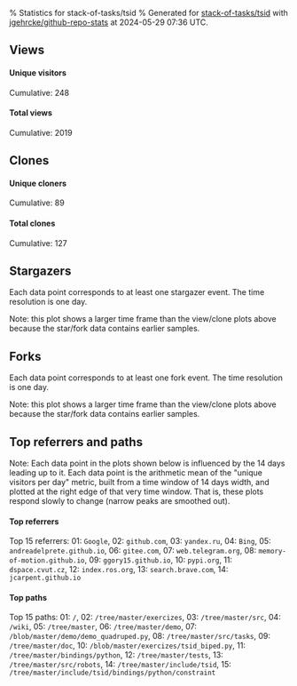 % Statistics for stack-of-tasks/tsid
% Generated for [stack-of-tasks/tsid](https://github.com/stack-of-tasks/tsid) with [jgehrcke/github-repo-stats](https://github.com/jgehrcke/github-repo-stats) at 2024-05-29 07:36 UTC.


## Views

#### Unique visitors
<div id="chart_views_unique" class="full-width-chart"></div>

Cumulative: 248

#### Total views
<div id="chart_views_total" class="full-width-chart"></div>

Cumulative: 2019

<div class="pagebreak-for-print"> </div>

## Clones

#### Unique cloners
<div id="chart_clones_unique" class="full-width-chart"></div>

Cumulative: 89

#### Total clones
<div id="chart_clones_total" class="full-width-chart"></div>

Cumulative: 127



<div class="pagebreak-for-print"> </div>



## Stargazers

Each data point corresponds to at least one stargazer event.
The time resolution is one day.

<div id="chart_stargazers" class="full-width-chart"></div>


Note: this plot shows a larger time frame than the view/clone plots above because the star/fork data contains earlier samples.



## Forks

Each data point corresponds to at least one fork event.
The time resolution is one day.

<div id="chart_forks" class="full-width-chart"></div>


Note: this plot shows a larger time frame than the view/clone plots above because the star/fork data contains earlier samples.



<div class="pagebreak-for-print"> </div>



## Top referrers and paths


Note: Each data point in the plots shown below is influenced by the 14 days
leading up to it. Each data point is the arithmetic mean of the "unique
visitors per day" metric, built from a time window of 14 days width, and
plotted at the right edge of that very time window. That is, these plots
respond slowly to change (narrow peaks are smoothed out).




#### Top referrers


<div id="chart_referrers_top_n_alltime" class="full-width-chart"></div>

Top 15 referrers: 01: `Google`, 02: `github.com`, 03: `yandex.ru`, 04: `Bing`, 05: `andreadelprete.github.io`, 06: `gitee.com`, 07: `web.telegram.org`, 08: `memory-of-motion.github.io`, 09: `ggory15.github.io`, 10: `pypi.org`, 11: `dspace.cvut.cz`, 12: `index.ros.org`, 13: `search.brave.com`, 14: `jcarpent.github.io`





#### Top paths


<div id="chart_paths_top_n_alltime" class="full-width-chart"></div>

Top 15 paths: 01: `/`, 02: `/tree/master/exercizes`, 03: `/tree/master/src`, 04: `/wiki`, 05: `/tree/master`, 06: `/tree/master/demo`, 07: `/blob/master/demo/demo_quadruped.py`, 08: `/tree/master/src/tasks`, 09: `/tree/master/doc`, 10: `/blob/master/exercizes/tsid_biped.py`, 11: `/tree/master/bindings/python`, 12: `/tree/master/tests`, 13: `/tree/master/src/robots`, 14: `/tree/master/include/tsid`, 15: `/tree/master/include/tsid/bindings/python/constraint`


<script type="text/javascript">
    vegaEmbed('#chart_views_unique', {"$schema": "https://vega.github.io/schema/vega-lite/v4.17.0.json", "config": {"arc": {"fill": "#1b1e23"}, "area": {"fill": "#1b1e23"}, "axisBottom": {"domainColor": "#a9b4c4", "gridColor": "#a9b4c4", "labelColor": "#1b1e23", "labelFont": "relative-mono-11-pitch-pro, Menlo, monospace", "tickColor": "#a9b4c4", "titleColor": "#1b1e23", "titleFont": "relative-mono-11-pitch-pro, Menlo, monospace"}, "axisLeft": {"domainColor": "#a9b4c4", "gridColor": "#a9b4c4", "labelColor": "#1b1e23", "labelFont": "relative-mono-11-pitch-pro, Menlo, monospace", "tickColor": "#a9b4c4", "titleColor": "#1b1e23", "titleFont": "relative-mono-11-pitch-pro, Menlo, monospace"}, "axisX": {"grid": false}, "axisY": {"grid": false, "labelBound": true}, "background": "#FFFFFF", "group": {"fill": "#FFFFFF"}, "header": {"fontWeight": 400, "labelFont": "relative-mono-11-pitch-pro, Menlo, monospace", "titleFont": "relative-mono-11-pitch-pro, Menlo, monospace"}, "legend": {"labelFont": "relative-mono-11-pitch-pro, Menlo, monospace", "symbolSize": 200, "symbolType": "circle", "titleFont": "relative-mono-11-pitch-pro, Menlo, monospace"}, "line": {"color": "#1b1e23", "stroke": "#1b1e23"}, "path": {"stroke": "#1b1e23"}, "point": {"color": "#1b1e23", "cursor": "pointer", "filled": true, "size": 20}, "range": {"category": ["#85a2f7", "#ea9755", "#7eb36a", "#f07071", "#bc85d9", "#e587b6", "#a9b4c4", "#d4c05e", "#64b9c4"]}, "style": {"bar": {"fill": "#1b1e23"}, "text": {"font": "relative-mono-11-pitch-pro, Menlo, monospace", "fontWeight": 400}}, "symbol": {"shape": "circle"}, "title": {"anchor": "start", "font": "relative-mono-11-pitch-pro, Menlo, monospace", "fontWeight": 400}, "trail": {"color": "#1b1e23", "stroke": "#1b1e23"}, "view": {"stroke": null}}, "data": {"name": "data-86abf21272d932a5fac6fb52c9b9cbc8"}, "datasets": {"data-86abf21272d932a5fac6fb52c9b9cbc8": [{"time": "2024-05-07T00:00:00+00:00", "views_total": 37, "views_unique": 9}, {"time": "2024-05-08T00:00:00+00:00", "views_total": 128, "views_unique": 15}, {"time": "2024-05-09T00:00:00+00:00", "views_total": 43, "views_unique": 6}, {"time": "2024-05-10T00:00:00+00:00", "views_total": 149, "views_unique": 12}, {"time": "2024-05-11T00:00:00+00:00", "views_total": 30, "views_unique": 6}, {"time": "2024-05-12T00:00:00+00:00", "views_total": 23, "views_unique": 7}, {"time": "2024-05-13T00:00:00+00:00", "views_total": 37, "views_unique": 7}, {"time": "2024-05-14T00:00:00+00:00", "views_total": 92, "views_unique": 15}, {"time": "2024-05-15T00:00:00+00:00", "views_total": 437, "views_unique": 15}, {"time": "2024-05-16T00:00:00+00:00", "views_total": 24, "views_unique": 13}, {"time": "2024-05-17T00:00:00+00:00", "views_total": 141, "views_unique": 15}, {"time": "2024-05-18T00:00:00+00:00", "views_total": 5, "views_unique": 5}, {"time": "2024-05-19T00:00:00+00:00", "views_total": 5, "views_unique": 3}, {"time": "2024-05-20T00:00:00+00:00", "views_total": 53, "views_unique": 12}, {"time": "2024-05-21T00:00:00+00:00", "views_total": 23, "views_unique": 9}, {"time": "2024-05-22T00:00:00+00:00", "views_total": 104, "views_unique": 16}, {"time": "2024-05-23T00:00:00+00:00", "views_total": 84, "views_unique": 15}, {"time": "2024-05-24T00:00:00+00:00", "views_total": 118, "views_unique": 14}, {"time": "2024-05-25T00:00:00+00:00", "views_total": 81, "views_unique": 4}, {"time": "2024-05-26T00:00:00+00:00", "views_total": 18, "views_unique": 7}, {"time": "2024-05-27T00:00:00+00:00", "views_total": 145, "views_unique": 18}, {"time": "2024-05-28T00:00:00+00:00", "views_total": 216, "views_unique": 17}, {"time": "2024-05-29T00:00:00+00:00", "views_total": 26, "views_unique": 8}]}, "encoding": {"tooltip": [{"field": "views_unique", "format": ".1f", "title": "views (u)", "type": "quantitative"}, {"field": "time", "format": "%B %e, %Y", "title": "date", "type": "temporal"}], "x": {"axis": {"labelAngle": 25}, "field": "time", "scale": {"domain": ["2024-05-07", "2024-05-29"]}, "timeUnit": "yearmonthdate", "title": "date", "type": "temporal"}, "y": {"axis": {}, "field": "views_unique", "scale": {"domain": [0, 19.8], "type": "linear", "zero": true}, "title": "unique views per day", "type": "quantitative"}}, "height": 200, "mark": {"point": true, "type": "line"}, "padding": 10, "width": "container"}, {"actions": false, "renderer": "svg"}).catch(console.error);
vegaEmbed('#chart_views_total', {"$schema": "https://vega.github.io/schema/vega-lite/v4.17.0.json", "config": {"arc": {"fill": "#1b1e23"}, "area": {"fill": "#1b1e23"}, "axisBottom": {"domainColor": "#a9b4c4", "gridColor": "#a9b4c4", "labelColor": "#1b1e23", "labelFont": "relative-mono-11-pitch-pro, Menlo, monospace", "tickColor": "#a9b4c4", "titleColor": "#1b1e23", "titleFont": "relative-mono-11-pitch-pro, Menlo, monospace"}, "axisLeft": {"domainColor": "#a9b4c4", "gridColor": "#a9b4c4", "labelColor": "#1b1e23", "labelFont": "relative-mono-11-pitch-pro, Menlo, monospace", "tickColor": "#a9b4c4", "titleColor": "#1b1e23", "titleFont": "relative-mono-11-pitch-pro, Menlo, monospace"}, "axisX": {"grid": false}, "axisY": {"grid": false, "labelBound": true}, "background": "#FFFFFF", "group": {"fill": "#FFFFFF"}, "header": {"fontWeight": 400, "labelFont": "relative-mono-11-pitch-pro, Menlo, monospace", "titleFont": "relative-mono-11-pitch-pro, Menlo, monospace"}, "legend": {"labelFont": "relative-mono-11-pitch-pro, Menlo, monospace", "symbolSize": 200, "symbolType": "circle", "titleFont": "relative-mono-11-pitch-pro, Menlo, monospace"}, "line": {"color": "#1b1e23", "stroke": "#1b1e23"}, "path": {"stroke": "#1b1e23"}, "point": {"color": "#1b1e23", "cursor": "pointer", "filled": true, "size": 20}, "range": {"category": ["#85a2f7", "#ea9755", "#7eb36a", "#f07071", "#bc85d9", "#e587b6", "#a9b4c4", "#d4c05e", "#64b9c4"]}, "style": {"bar": {"fill": "#1b1e23"}, "text": {"font": "relative-mono-11-pitch-pro, Menlo, monospace", "fontWeight": 400}}, "symbol": {"shape": "circle"}, "title": {"anchor": "start", "font": "relative-mono-11-pitch-pro, Menlo, monospace", "fontWeight": 400}, "trail": {"color": "#1b1e23", "stroke": "#1b1e23"}, "view": {"stroke": null}}, "data": {"name": "data-86abf21272d932a5fac6fb52c9b9cbc8"}, "datasets": {"data-86abf21272d932a5fac6fb52c9b9cbc8": [{"time": "2024-05-07T00:00:00+00:00", "views_total": 37, "views_unique": 9}, {"time": "2024-05-08T00:00:00+00:00", "views_total": 128, "views_unique": 15}, {"time": "2024-05-09T00:00:00+00:00", "views_total": 43, "views_unique": 6}, {"time": "2024-05-10T00:00:00+00:00", "views_total": 149, "views_unique": 12}, {"time": "2024-05-11T00:00:00+00:00", "views_total": 30, "views_unique": 6}, {"time": "2024-05-12T00:00:00+00:00", "views_total": 23, "views_unique": 7}, {"time": "2024-05-13T00:00:00+00:00", "views_total": 37, "views_unique": 7}, {"time": "2024-05-14T00:00:00+00:00", "views_total": 92, "views_unique": 15}, {"time": "2024-05-15T00:00:00+00:00", "views_total": 437, "views_unique": 15}, {"time": "2024-05-16T00:00:00+00:00", "views_total": 24, "views_unique": 13}, {"time": "2024-05-17T00:00:00+00:00", "views_total": 141, "views_unique": 15}, {"time": "2024-05-18T00:00:00+00:00", "views_total": 5, "views_unique": 5}, {"time": "2024-05-19T00:00:00+00:00", "views_total": 5, "views_unique": 3}, {"time": "2024-05-20T00:00:00+00:00", "views_total": 53, "views_unique": 12}, {"time": "2024-05-21T00:00:00+00:00", "views_total": 23, "views_unique": 9}, {"time": "2024-05-22T00:00:00+00:00", "views_total": 104, "views_unique": 16}, {"time": "2024-05-23T00:00:00+00:00", "views_total": 84, "views_unique": 15}, {"time": "2024-05-24T00:00:00+00:00", "views_total": 118, "views_unique": 14}, {"time": "2024-05-25T00:00:00+00:00", "views_total": 81, "views_unique": 4}, {"time": "2024-05-26T00:00:00+00:00", "views_total": 18, "views_unique": 7}, {"time": "2024-05-27T00:00:00+00:00", "views_total": 145, "views_unique": 18}, {"time": "2024-05-28T00:00:00+00:00", "views_total": 216, "views_unique": 17}, {"time": "2024-05-29T00:00:00+00:00", "views_total": 26, "views_unique": 8}]}, "encoding": {"tooltip": [{"field": "views_total", "format": ".1f", "title": "views (t)", "type": "quantitative"}, {"field": "time", "format": "%B %e, %Y", "title": "date", "type": "temporal"}], "x": {"axis": {"labelAngle": 25}, "field": "time", "scale": {"domain": ["2024-05-07", "2024-05-29"]}, "timeUnit": "yearmonthdate", "title": "date", "type": "temporal"}, "y": {"axis": {"values": [1, 10, 50, 100, 500, 1000, 5000, 10000]}, "field": "views_total", "scale": {"domain": [0, 480.70000000000005], "type": "symlog", "zero": true}, "title": "total views per day", "type": "quantitative"}}, "height": 200, "mark": {"point": true, "type": "line"}, "padding": 10, "width": "container"}, {"actions": false, "renderer": "svg"}).catch(console.error);
vegaEmbed('#chart_clones_unique', {"$schema": "https://vega.github.io/schema/vega-lite/v4.17.0.json", "config": {"arc": {"fill": "#1b1e23"}, "area": {"fill": "#1b1e23"}, "axisBottom": {"domainColor": "#a9b4c4", "gridColor": "#a9b4c4", "labelColor": "#1b1e23", "labelFont": "relative-mono-11-pitch-pro, Menlo, monospace", "tickColor": "#a9b4c4", "titleColor": "#1b1e23", "titleFont": "relative-mono-11-pitch-pro, Menlo, monospace"}, "axisLeft": {"domainColor": "#a9b4c4", "gridColor": "#a9b4c4", "labelColor": "#1b1e23", "labelFont": "relative-mono-11-pitch-pro, Menlo, monospace", "tickColor": "#a9b4c4", "titleColor": "#1b1e23", "titleFont": "relative-mono-11-pitch-pro, Menlo, monospace"}, "axisX": {"grid": false}, "axisY": {"grid": false, "labelBound": true}, "background": "#FFFFFF", "group": {"fill": "#FFFFFF"}, "header": {"fontWeight": 400, "labelFont": "relative-mono-11-pitch-pro, Menlo, monospace", "titleFont": "relative-mono-11-pitch-pro, Menlo, monospace"}, "legend": {"labelFont": "relative-mono-11-pitch-pro, Menlo, monospace", "symbolSize": 200, "symbolType": "circle", "titleFont": "relative-mono-11-pitch-pro, Menlo, monospace"}, "line": {"color": "#1b1e23", "stroke": "#1b1e23"}, "path": {"stroke": "#1b1e23"}, "point": {"color": "#1b1e23", "cursor": "pointer", "filled": true, "size": 20}, "range": {"category": ["#85a2f7", "#ea9755", "#7eb36a", "#f07071", "#bc85d9", "#e587b6", "#a9b4c4", "#d4c05e", "#64b9c4"]}, "style": {"bar": {"fill": "#1b1e23"}, "text": {"font": "relative-mono-11-pitch-pro, Menlo, monospace", "fontWeight": 400}}, "symbol": {"shape": "circle"}, "title": {"anchor": "start", "font": "relative-mono-11-pitch-pro, Menlo, monospace", "fontWeight": 400}, "trail": {"color": "#1b1e23", "stroke": "#1b1e23"}, "view": {"stroke": null}}, "data": {"name": "data-0a28d68e2caeafa7841ca8c96fb9af61"}, "datasets": {"data-0a28d68e2caeafa7841ca8c96fb9af61": [{"clones_total": 7, "clones_unique": 5, "time": "2024-05-07T00:00:00+00:00"}, {"clones_total": 5, "clones_unique": 5, "time": "2024-05-08T00:00:00+00:00"}, {"clones_total": 2, "clones_unique": 2, "time": "2024-05-09T00:00:00+00:00"}, {"clones_total": 5, "clones_unique": 4, "time": "2024-05-10T00:00:00+00:00"}, {"clones_total": 2, "clones_unique": 2, "time": "2024-05-11T00:00:00+00:00"}, {"clones_total": 4, "clones_unique": 3, "time": "2024-05-12T00:00:00+00:00"}, {"clones_total": 32, "clones_unique": 7, "time": "2024-05-13T00:00:00+00:00"}, {"clones_total": 4, "clones_unique": 4, "time": "2024-05-14T00:00:00+00:00"}, {"clones_total": 3, "clones_unique": 2, "time": "2024-05-15T00:00:00+00:00"}, {"clones_total": 9, "clones_unique": 6, "time": "2024-05-16T00:00:00+00:00"}, {"clones_total": 5, "clones_unique": 4, "time": "2024-05-17T00:00:00+00:00"}, {"clones_total": 2, "clones_unique": 2, "time": "2024-05-18T00:00:00+00:00"}, {"clones_total": 0, "clones_unique": 0, "time": "2024-05-19T00:00:00+00:00"}, {"clones_total": 2, "clones_unique": 2, "time": "2024-05-20T00:00:00+00:00"}, {"clones_total": 4, "clones_unique": 4, "time": "2024-05-21T00:00:00+00:00"}, {"clones_total": 3, "clones_unique": 3, "time": "2024-05-22T00:00:00+00:00"}, {"clones_total": 5, "clones_unique": 4, "time": "2024-05-23T00:00:00+00:00"}, {"clones_total": 7, "clones_unique": 5, "time": "2024-05-24T00:00:00+00:00"}, {"clones_total": 6, "clones_unique": 6, "time": "2024-05-25T00:00:00+00:00"}, {"clones_total": 4, "clones_unique": 4, "time": "2024-05-26T00:00:00+00:00"}, {"clones_total": 7, "clones_unique": 7, "time": "2024-05-27T00:00:00+00:00"}, {"clones_total": 7, "clones_unique": 6, "time": "2024-05-28T00:00:00+00:00"}, {"clones_total": 2, "clones_unique": 2, "time": "2024-05-29T00:00:00+00:00"}]}, "encoding": {"tooltip": [{"field": "clones_unique", "format": ".1f", "title": "clones (u)", "type": "quantitative"}, {"field": "time", "format": "%B %e, %Y", "title": "date", "type": "temporal"}], "x": {"axis": {"labelAngle": 25}, "field": "time", "scale": {"domain": ["2024-05-07", "2024-05-29"]}, "timeUnit": "yearmonthdate", "title": "date", "type": "temporal"}, "y": {"axis": {}, "field": "clones_unique", "scale": {"domain": [0, 7.700000000000001], "type": "linear", "zero": true}, "title": "unique clones per day", "type": "quantitative"}}, "height": 200, "mark": {"point": true, "type": "line"}, "padding": 10, "width": "container"}, {"actions": false, "renderer": "svg"}).catch(console.error);
vegaEmbed('#chart_clones_total', {"$schema": "https://vega.github.io/schema/vega-lite/v4.17.0.json", "config": {"arc": {"fill": "#1b1e23"}, "area": {"fill": "#1b1e23"}, "axisBottom": {"domainColor": "#a9b4c4", "gridColor": "#a9b4c4", "labelColor": "#1b1e23", "labelFont": "relative-mono-11-pitch-pro, Menlo, monospace", "tickColor": "#a9b4c4", "titleColor": "#1b1e23", "titleFont": "relative-mono-11-pitch-pro, Menlo, monospace"}, "axisLeft": {"domainColor": "#a9b4c4", "gridColor": "#a9b4c4", "labelColor": "#1b1e23", "labelFont": "relative-mono-11-pitch-pro, Menlo, monospace", "tickColor": "#a9b4c4", "titleColor": "#1b1e23", "titleFont": "relative-mono-11-pitch-pro, Menlo, monospace"}, "axisX": {"grid": false}, "axisY": {"grid": false, "labelBound": true}, "background": "#FFFFFF", "group": {"fill": "#FFFFFF"}, "header": {"fontWeight": 400, "labelFont": "relative-mono-11-pitch-pro, Menlo, monospace", "titleFont": "relative-mono-11-pitch-pro, Menlo, monospace"}, "legend": {"labelFont": "relative-mono-11-pitch-pro, Menlo, monospace", "symbolSize": 200, "symbolType": "circle", "titleFont": "relative-mono-11-pitch-pro, Menlo, monospace"}, "line": {"color": "#1b1e23", "stroke": "#1b1e23"}, "path": {"stroke": "#1b1e23"}, "point": {"color": "#1b1e23", "cursor": "pointer", "filled": true, "size": 20}, "range": {"category": ["#85a2f7", "#ea9755", "#7eb36a", "#f07071", "#bc85d9", "#e587b6", "#a9b4c4", "#d4c05e", "#64b9c4"]}, "style": {"bar": {"fill": "#1b1e23"}, "text": {"font": "relative-mono-11-pitch-pro, Menlo, monospace", "fontWeight": 400}}, "symbol": {"shape": "circle"}, "title": {"anchor": "start", "font": "relative-mono-11-pitch-pro, Menlo, monospace", "fontWeight": 400}, "trail": {"color": "#1b1e23", "stroke": "#1b1e23"}, "view": {"stroke": null}}, "data": {"name": "data-0a28d68e2caeafa7841ca8c96fb9af61"}, "datasets": {"data-0a28d68e2caeafa7841ca8c96fb9af61": [{"clones_total": 7, "clones_unique": 5, "time": "2024-05-07T00:00:00+00:00"}, {"clones_total": 5, "clones_unique": 5, "time": "2024-05-08T00:00:00+00:00"}, {"clones_total": 2, "clones_unique": 2, "time": "2024-05-09T00:00:00+00:00"}, {"clones_total": 5, "clones_unique": 4, "time": "2024-05-10T00:00:00+00:00"}, {"clones_total": 2, "clones_unique": 2, "time": "2024-05-11T00:00:00+00:00"}, {"clones_total": 4, "clones_unique": 3, "time": "2024-05-12T00:00:00+00:00"}, {"clones_total": 32, "clones_unique": 7, "time": "2024-05-13T00:00:00+00:00"}, {"clones_total": 4, "clones_unique": 4, "time": "2024-05-14T00:00:00+00:00"}, {"clones_total": 3, "clones_unique": 2, "time": "2024-05-15T00:00:00+00:00"}, {"clones_total": 9, "clones_unique": 6, "time": "2024-05-16T00:00:00+00:00"}, {"clones_total": 5, "clones_unique": 4, "time": "2024-05-17T00:00:00+00:00"}, {"clones_total": 2, "clones_unique": 2, "time": "2024-05-18T00:00:00+00:00"}, {"clones_total": 0, "clones_unique": 0, "time": "2024-05-19T00:00:00+00:00"}, {"clones_total": 2, "clones_unique": 2, "time": "2024-05-20T00:00:00+00:00"}, {"clones_total": 4, "clones_unique": 4, "time": "2024-05-21T00:00:00+00:00"}, {"clones_total": 3, "clones_unique": 3, "time": "2024-05-22T00:00:00+00:00"}, {"clones_total": 5, "clones_unique": 4, "time": "2024-05-23T00:00:00+00:00"}, {"clones_total": 7, "clones_unique": 5, "time": "2024-05-24T00:00:00+00:00"}, {"clones_total": 6, "clones_unique": 6, "time": "2024-05-25T00:00:00+00:00"}, {"clones_total": 4, "clones_unique": 4, "time": "2024-05-26T00:00:00+00:00"}, {"clones_total": 7, "clones_unique": 7, "time": "2024-05-27T00:00:00+00:00"}, {"clones_total": 7, "clones_unique": 6, "time": "2024-05-28T00:00:00+00:00"}, {"clones_total": 2, "clones_unique": 2, "time": "2024-05-29T00:00:00+00:00"}]}, "encoding": {"tooltip": [{"field": "clones_total", "format": ".1f", "title": "clones (t)", "type": "quantitative"}, {"field": "time", "format": "%B %e, %Y", "title": "date", "type": "temporal"}], "x": {"axis": {"labelAngle": 25}, "field": "time", "scale": {"domain": ["2024-05-07", "2024-05-29"]}, "timeUnit": "yearmonthdate", "title": "date", "type": "temporal"}, "y": {"axis": {}, "field": "clones_total", "scale": {"domain": [0, 35.2], "type": "linear", "zero": true}, "title": "total clones per day", "type": "quantitative"}}, "height": 200, "mark": {"point": true, "type": "line"}, "padding": 10, "width": "container"}, {"actions": false, "renderer": "svg"}).catch(console.error);
vegaEmbed('#chart_stargazers', {"$schema": "https://vega.github.io/schema/vega-lite/v4.17.0.json", "config": {"arc": {"fill": "#1b1e23"}, "area": {"fill": "#1b1e23"}, "axisBottom": {"domainColor": "#a9b4c4", "gridColor": "#a9b4c4", "labelColor": "#1b1e23", "labelFont": "relative-mono-11-pitch-pro, Menlo, monospace", "tickColor": "#a9b4c4", "titleColor": "#1b1e23", "titleFont": "relative-mono-11-pitch-pro, Menlo, monospace"}, "axisLeft": {"domainColor": "#a9b4c4", "gridColor": "#a9b4c4", "labelColor": "#1b1e23", "labelFont": "relative-mono-11-pitch-pro, Menlo, monospace", "tickColor": "#a9b4c4", "titleColor": "#1b1e23", "titleFont": "relative-mono-11-pitch-pro, Menlo, monospace"}, "axisX": {"grid": false}, "axisY": {"grid": false}, "background": "#FFFFFF", "group": {"fill": "#FFFFFF"}, "header": {"fontWeight": 400, "labelFont": "relative-mono-11-pitch-pro, Menlo, monospace", "titleFont": "relative-mono-11-pitch-pro, Menlo, monospace"}, "legend": {"labelFont": "relative-mono-11-pitch-pro, Menlo, monospace", "symbolSize": 200, "symbolType": "circle", "titleFont": "relative-mono-11-pitch-pro, Menlo, monospace"}, "line": {"color": "#1b1e23", "stroke": "#1b1e23"}, "path": {"stroke": "#1b1e23"}, "point": {"color": "#1b1e23", "cursor": "pointer", "filled": true, "size": 50}, "range": {"category": ["#85a2f7", "#ea9755", "#7eb36a", "#f07071", "#bc85d9", "#e587b6", "#a9b4c4", "#d4c05e", "#64b9c4"]}, "style": {"bar": {"fill": "#1b1e23"}, "text": {"font": "relative-mono-11-pitch-pro, Menlo, monospace", "fontWeight": 400}}, "symbol": {"shape": "circle"}, "title": {"anchor": "start", "font": "relative-mono-11-pitch-pro, Menlo, monospace", "fontWeight": 400}, "trail": {"color": "#1b1e23", "stroke": "#1b1e23"}, "view": {"stroke": null}}, "data": {"name": "data-bca2bd20400615f818eaf1fec96d0537"}, "datasets": {"data-bca2bd20400615f818eaf1fec96d0537": [{"stars_cumulative": 1.0, "time": "2017-04-11T00:00:00+00:00"}, {"stars_cumulative": 2.0, "time": "2017-10-08T20:00:00+00:00"}, {"stars_cumulative": 3.0, "time": "2018-06-24T04:00:00+00:00"}, {"stars_cumulative": 4.0, "time": "2018-10-31T08:00:00+00:00"}, {"stars_cumulative": 8.0, "time": "2018-11-26T04:00:00+00:00"}, {"stars_cumulative": 9.0, "time": "2018-12-22T00:00:00+00:00"}, {"stars_cumulative": 10.0, "time": "2019-04-04T08:00:00+00:00"}, {"stars_cumulative": 12.0, "time": "2019-04-30T04:00:00+00:00"}, {"stars_cumulative": 15.0, "time": "2019-05-26T00:00:00+00:00"}, {"stars_cumulative": 17.0, "time": "2019-07-16T16:00:00+00:00"}, {"stars_cumulative": 18.0, "time": "2019-08-11T12:00:00+00:00"}, {"stars_cumulative": 19.0, "time": "2019-10-02T04:00:00+00:00"}, {"stars_cumulative": 21.0, "time": "2019-11-22T20:00:00+00:00"}, {"stars_cumulative": 24.0, "time": "2020-02-08T08:00:00+00:00"}, {"stars_cumulative": 26.0, "time": "2020-03-31T00:00:00+00:00"}, {"stars_cumulative": 27.0, "time": "2020-05-21T16:00:00+00:00"}, {"stars_cumulative": 30.0, "time": "2020-07-12T08:00:00+00:00"}, {"stars_cumulative": 32.0, "time": "2020-09-02T00:00:00+00:00"}, {"stars_cumulative": 33.0, "time": "2020-09-27T20:00:00+00:00"}, {"stars_cumulative": 34.0, "time": "2020-10-23T16:00:00+00:00"}, {"stars_cumulative": 37.0, "time": "2020-11-18T12:00:00+00:00"}, {"stars_cumulative": 39.0, "time": "2020-12-14T08:00:00+00:00"}, {"stars_cumulative": 40.0, "time": "2021-01-09T04:00:00+00:00"}, {"stars_cumulative": 43.0, "time": "2021-03-01T20:00:00+00:00"}, {"stars_cumulative": 44.0, "time": "2021-03-27T16:00:00+00:00"}, {"stars_cumulative": 46.0, "time": "2021-04-22T12:00:00+00:00"}, {"stars_cumulative": 48.0, "time": "2021-05-18T08:00:00+00:00"}, {"stars_cumulative": 49.0, "time": "2021-06-13T04:00:00+00:00"}, {"stars_cumulative": 50.0, "time": "2021-07-09T00:00:00+00:00"}, {"stars_cumulative": 51.0, "time": "2021-08-29T16:00:00+00:00"}, {"stars_cumulative": 53.0, "time": "2021-10-20T08:00:00+00:00"}, {"stars_cumulative": 55.0, "time": "2021-11-15T04:00:00+00:00"}, {"stars_cumulative": 64.0, "time": "2021-12-11T00:00:00+00:00"}, {"stars_cumulative": 67.0, "time": "2022-01-05T20:00:00+00:00"}, {"stars_cumulative": 69.0, "time": "2022-01-31T16:00:00+00:00"}, {"stars_cumulative": 70.0, "time": "2022-02-26T12:00:00+00:00"}, {"stars_cumulative": 72.0, "time": "2022-03-24T08:00:00+00:00"}, {"stars_cumulative": 74.0, "time": "2022-04-19T04:00:00+00:00"}, {"stars_cumulative": 77.0, "time": "2022-05-15T00:00:00+00:00"}, {"stars_cumulative": 81.0, "time": "2022-06-09T20:00:00+00:00"}, {"stars_cumulative": 85.0, "time": "2022-07-05T16:00:00+00:00"}, {"stars_cumulative": 86.0, "time": "2022-07-31T12:00:00+00:00"}, {"stars_cumulative": 87.0, "time": "2022-10-17T00:00:00+00:00"}, {"stars_cumulative": 90.0, "time": "2022-11-11T20:00:00+00:00"}, {"stars_cumulative": 92.0, "time": "2022-12-07T16:00:00+00:00"}, {"stars_cumulative": 94.0, "time": "2023-01-02T12:00:00+00:00"}, {"stars_cumulative": 97.0, "time": "2023-01-28T08:00:00+00:00"}, {"stars_cumulative": 98.0, "time": "2023-02-23T04:00:00+00:00"}, {"stars_cumulative": 102.0, "time": "2023-03-21T00:00:00+00:00"}, {"stars_cumulative": 103.0, "time": "2023-04-15T20:00:00+00:00"}, {"stars_cumulative": 105.0, "time": "2023-05-11T16:00:00+00:00"}, {"stars_cumulative": 108.0, "time": "2023-06-06T12:00:00+00:00"}, {"stars_cumulative": 112.0, "time": "2023-07-02T08:00:00+00:00"}, {"stars_cumulative": 113.0, "time": "2023-07-28T04:00:00+00:00"}, {"stars_cumulative": 116.0, "time": "2023-08-23T00:00:00+00:00"}, {"stars_cumulative": 120.0, "time": "2023-09-17T20:00:00+00:00"}, {"stars_cumulative": 123.0, "time": "2023-10-13T16:00:00+00:00"}, {"stars_cumulative": 132.0, "time": "2023-11-08T12:00:00+00:00"}, {"stars_cumulative": 141.0, "time": "2023-12-04T08:00:00+00:00"}, {"stars_cumulative": 149.0, "time": "2023-12-30T04:00:00+00:00"}, {"stars_cumulative": 154.0, "time": "2024-01-25T00:00:00+00:00"}, {"stars_cumulative": 161.0, "time": "2024-02-19T20:00:00+00:00"}, {"stars_cumulative": 165.0, "time": "2024-03-16T16:00:00+00:00"}, {"stars_cumulative": 171.0, "time": "2024-04-11T12:00:00+00:00"}, {"stars_cumulative": 172.0, "time": "2024-05-07T08:00:00+00:00"}]}, "encoding": {"tooltip": [{"field": "stars_cumulative", "format": "d", "title": "stars", "type": "quantitative"}, {"field": "time", "format": "%B %e, %Y", "title": "date", "type": "temporal"}], "x": {"axis": {"labelAngle": 25}, "field": "time", "scale": {"domain": ["2017-04-11", "2024-05-29"]}, "timeUnit": "yearmonthdate", "title": "date", "type": "temporal"}, "y": {"field": "stars_cumulative", "scale": {"domain": [0, 189.20000000000002], "zero": true}, "title": "stargazer count (cumulative)", "type": "quantitative"}}, "height": 300, "mark": {"point": true, "type": "line"}, "padding": 10, "width": "container"}, {"actions": false, "renderer": "svg"}).catch(console.error);
vegaEmbed('#chart_forks', {"$schema": "https://vega.github.io/schema/vega-lite/v4.17.0.json", "config": {"arc": {"fill": "#1b1e23"}, "area": {"fill": "#1b1e23"}, "axisBottom": {"domainColor": "#a9b4c4", "gridColor": "#a9b4c4", "labelColor": "#1b1e23", "labelFont": "relative-mono-11-pitch-pro, Menlo, monospace", "tickColor": "#a9b4c4", "titleColor": "#1b1e23", "titleFont": "relative-mono-11-pitch-pro, Menlo, monospace"}, "axisLeft": {"domainColor": "#a9b4c4", "gridColor": "#a9b4c4", "labelColor": "#1b1e23", "labelFont": "relative-mono-11-pitch-pro, Menlo, monospace", "tickColor": "#a9b4c4", "titleColor": "#1b1e23", "titleFont": "relative-mono-11-pitch-pro, Menlo, monospace"}, "axisX": {"grid": false}, "axisY": {"grid": false}, "background": "#FFFFFF", "group": {"fill": "#FFFFFF"}, "header": {"fontWeight": 400, "labelFont": "relative-mono-11-pitch-pro, Menlo, monospace", "titleFont": "relative-mono-11-pitch-pro, Menlo, monospace"}, "legend": {"labelFont": "relative-mono-11-pitch-pro, Menlo, monospace", "symbolSize": 200, "symbolType": "circle", "titleFont": "relative-mono-11-pitch-pro, Menlo, monospace"}, "line": {"color": "#1b1e23", "stroke": "#1b1e23"}, "path": {"stroke": "#1b1e23"}, "point": {"color": "#1b1e23", "cursor": "pointer", "filled": true, "size": 50}, "range": {"category": ["#85a2f7", "#ea9755", "#7eb36a", "#f07071", "#bc85d9", "#e587b6", "#a9b4c4", "#d4c05e", "#64b9c4"]}, "style": {"bar": {"fill": "#1b1e23"}, "text": {"font": "relative-mono-11-pitch-pro, Menlo, monospace", "fontWeight": 400}}, "symbol": {"shape": "circle"}, "title": {"anchor": "start", "font": "relative-mono-11-pitch-pro, Menlo, monospace", "fontWeight": 400}, "trail": {"color": "#1b1e23", "stroke": "#1b1e23"}, "view": {"stroke": null}}, "data": {"name": "data-3df1e577ad64aa957b3cd081c7ff77f5"}, "datasets": {"data-3df1e577ad64aa957b3cd081c7ff77f5": [{"forks_cumulative": 1, "time": "2017-11-24T15:11:51+00:00"}, {"forks_cumulative": 2, "time": "2017-12-07T09:06:21+00:00"}, {"forks_cumulative": 3, "time": "2018-01-17T09:59:13+00:00"}, {"forks_cumulative": 4, "time": "2018-01-31T05:10:41+00:00"}, {"forks_cumulative": 5, "time": "2018-06-11T09:13:43+00:00"}, {"forks_cumulative": 6, "time": "2018-07-25T15:16:35+00:00"}, {"forks_cumulative": 7, "time": "2018-11-16T13:10:34+00:00"}, {"forks_cumulative": 8, "time": "2018-12-09T16:03:09+00:00"}, {"forks_cumulative": 9, "time": "2018-12-20T08:45:45+00:00"}, {"forks_cumulative": 10, "time": "2019-01-26T15:47:45+00:00"}, {"forks_cumulative": 11, "time": "2019-01-28T06:58:52+00:00"}, {"forks_cumulative": 12, "time": "2019-01-28T08:59:16+00:00"}, {"forks_cumulative": 13, "time": "2019-03-07T17:21:47+00:00"}, {"forks_cumulative": 14, "time": "2019-04-12T14:09:18+00:00"}, {"forks_cumulative": 15, "time": "2019-04-17T12:22:01+00:00"}, {"forks_cumulative": 16, "time": "2019-04-19T00:31:22+00:00"}, {"forks_cumulative": 17, "time": "2019-05-15T09:25:14+00:00"}, {"forks_cumulative": 18, "time": "2019-06-30T15:24:40+00:00"}, {"forks_cumulative": 19, "time": "2019-10-16T18:56:55+00:00"}, {"forks_cumulative": 20, "time": "2019-10-23T15:52:39+00:00"}, {"forks_cumulative": 21, "time": "2020-02-09T10:21:36+00:00"}, {"forks_cumulative": 22, "time": "2020-03-31T13:36:42+00:00"}, {"forks_cumulative": 23, "time": "2020-04-20T13:40:07+00:00"}, {"forks_cumulative": 24, "time": "2020-05-12T16:09:15+00:00"}, {"forks_cumulative": 25, "time": "2020-06-28T14:32:12+00:00"}, {"forks_cumulative": 26, "time": "2020-07-19T17:13:05+00:00"}, {"forks_cumulative": 27, "time": "2020-08-08T01:33:01+00:00"}, {"forks_cumulative": 28, "time": "2020-12-09T12:12:42+00:00"}, {"forks_cumulative": 29, "time": "2021-01-24T04:26:47+00:00"}, {"forks_cumulative": 30, "time": "2021-01-24T21:49:36+00:00"}, {"forks_cumulative": 31, "time": "2021-02-09T12:59:29+00:00"}, {"forks_cumulative": 32, "time": "2021-03-02T15:18:44+00:00"}, {"forks_cumulative": 33, "time": "2021-07-02T15:51:05+00:00"}, {"forks_cumulative": 34, "time": "2021-07-30T07:31:52+00:00"}, {"forks_cumulative": 35, "time": "2021-09-29T10:24:47+00:00"}, {"forks_cumulative": 36, "time": "2021-10-11T08:32:54+00:00"}, {"forks_cumulative": 37, "time": "2021-10-12T18:01:17+00:00"}, {"forks_cumulative": 38, "time": "2021-11-23T09:59:13+00:00"}, {"forks_cumulative": 39, "time": "2022-01-17T15:30:30+00:00"}, {"forks_cumulative": 40, "time": "2022-03-13T15:56:46+00:00"}, {"forks_cumulative": 41, "time": "2022-03-22T11:10:33+00:00"}, {"forks_cumulative": 42, "time": "2022-04-03T04:07:44+00:00"}, {"forks_cumulative": 43, "time": "2022-04-07T13:28:38+00:00"}, {"forks_cumulative": 44, "time": "2022-05-29T07:25:51+00:00"}, {"forks_cumulative": 45, "time": "2022-06-14T14:47:34+00:00"}, {"forks_cumulative": 46, "time": "2022-07-15T17:37:09+00:00"}, {"forks_cumulative": 47, "time": "2022-09-13T11:51:09+00:00"}, {"forks_cumulative": 48, "time": "2022-09-20T05:42:19+00:00"}, {"forks_cumulative": 49, "time": "2022-10-18T14:39:02+00:00"}, {"forks_cumulative": 50, "time": "2022-11-08T07:17:36+00:00"}, {"forks_cumulative": 51, "time": "2023-01-19T15:00:13+00:00"}, {"forks_cumulative": 52, "time": "2023-01-19T16:10:35+00:00"}, {"forks_cumulative": 53, "time": "2023-01-27T15:41:02+00:00"}, {"forks_cumulative": 54, "time": "2023-02-01T07:19:10+00:00"}, {"forks_cumulative": 55, "time": "2023-02-10T01:42:13+00:00"}, {"forks_cumulative": 56, "time": "2023-02-24T10:43:36+00:00"}, {"forks_cumulative": 57, "time": "2023-03-05T16:11:05+00:00"}, {"forks_cumulative": 58, "time": "2023-06-27T20:40:40+00:00"}, {"forks_cumulative": 59, "time": "2023-07-31T18:22:57+00:00"}, {"forks_cumulative": 60, "time": "2023-11-10T06:29:32+00:00"}, {"forks_cumulative": 61, "time": "2023-12-07T05:05:43+00:00"}, {"forks_cumulative": 62, "time": "2024-01-08T14:28:00+00:00"}, {"forks_cumulative": 63, "time": "2024-01-24T05:19:51+00:00"}, {"forks_cumulative": 64, "time": "2024-01-30T09:25:04+00:00"}, {"forks_cumulative": 65, "time": "2024-03-13T06:47:21+00:00"}, {"forks_cumulative": 66, "time": "2024-03-21T13:40:16+00:00"}, {"forks_cumulative": 67, "time": "2024-03-26T10:56:22+00:00"}, {"forks_cumulative": 68, "time": "2024-04-15T13:16:01+00:00"}]}, "encoding": {"tooltip": [{"field": "forks_cumulative", "format": "d", "title": "forks", "type": "quantitative"}, {"field": "time", "format": "%B %e, %Y", "title": "date", "type": "temporal"}], "x": {"axis": {"labelAngle": 25}, "field": "time", "scale": {"domain": ["2017-04-11", "2024-05-29"]}, "timeUnit": "yearmonthdate", "title": "date", "type": "temporal"}, "y": {"field": "forks_cumulative", "scale": {"domain": [0, 74.80000000000001], "zero": true}, "title": "fork count (cumulative)", "type": "quantitative"}}, "height": 300, "mark": {"point": true, "type": "line"}, "padding": 10, "width": "container"}, {"actions": false, "renderer": "svg"}).catch(console.error);
vegaEmbed('#chart_referrers_top_n_alltime', {"$schema": "https://vega.github.io/schema/vega-lite/v4.17.0.json", "config": {"arc": {"fill": "#1b1e23"}, "area": {"fill": "#1b1e23"}, "axisBottom": {"domainColor": "#a9b4c4", "gridColor": "#a9b4c4", "labelColor": "#1b1e23", "labelFont": "relative-mono-11-pitch-pro, Menlo, monospace", "tickColor": "#a9b4c4", "titleColor": "#1b1e23", "titleFont": "relative-mono-11-pitch-pro, Menlo, monospace"}, "axisLeft": {"domainColor": "#a9b4c4", "gridColor": "#a9b4c4", "labelColor": "#1b1e23", "labelFont": "relative-mono-11-pitch-pro, Menlo, monospace", "tickColor": "#a9b4c4", "titleColor": "#1b1e23", "titleFont": "relative-mono-11-pitch-pro, Menlo, monospace"}, "axisX": {"grid": false}, "axisY": {"grid": false}, "background": "#FFFFFF", "group": {"fill": "#FFFFFF"}, "header": {"fontWeight": 400, "labelFont": "relative-mono-11-pitch-pro, Menlo, monospace", "titleFont": "relative-mono-11-pitch-pro, Menlo, monospace"}, "legend": {"labelFont": "relative-mono-11-pitch-pro, Menlo, monospace", "symbolSize": 200, "symbolType": "circle", "titleFont": "relative-mono-11-pitch-pro, Menlo, monospace"}, "line": {"color": "#1b1e23", "stroke": "#1b1e23"}, "path": {"stroke": "#1b1e23"}, "point": {"color": "#1b1e23", "cursor": "pointer", "filled": true, "size": 30}, "range": {"category": ["#85a2f7", "#ea9755", "#7eb36a", "#f07071", "#bc85d9", "#e587b6", "#a9b4c4", "#d4c05e", "#64b9c4"]}, "style": {"bar": {"fill": "#1b1e23"}, "text": {"font": "relative-mono-11-pitch-pro, Menlo, monospace", "fontWeight": 400}}, "symbol": {"shape": "circle"}, "title": {"anchor": "start", "font": "relative-mono-11-pitch-pro, Menlo, monospace", "fontWeight": 400}, "trail": {"color": "#1b1e23", "stroke": "#1b1e23"}, "view": {"stroke": null}}, "data": {"name": "data-04c6b4558c4bca194c9253fc3a861422"}, "datasets": {"data-04c6b4558c4bca194c9253fc3a861422": [{"referrer": "Google", "time": "2024-05-20T00:00:00+00:00", "views_unique": 44.0, "views_unique_norm": 3.142857142857143}, {"referrer": "Google", "time": "2024-05-21T00:00:00+00:00", "views_unique": 43.0, "views_unique_norm": 3.0714285714285716}, {"referrer": "Google", "time": "2024-05-22T00:00:00+00:00", "views_unique": 37.0, "views_unique_norm": 2.642857142857143}, {"referrer": "Google", "time": "2024-05-23T00:00:00+00:00", "views_unique": 40.0, "views_unique_norm": 2.857142857142857}, {"referrer": "Google", "time": "2024-05-24T00:00:00+00:00", "views_unique": 38.0, "views_unique_norm": 2.7142857142857144}, {"referrer": "Google", "time": "2024-05-25T00:00:00+00:00", "views_unique": 39.0, "views_unique_norm": 2.7857142857142856}, {"referrer": "Google", "time": "2024-05-26T00:00:00+00:00", "views_unique": 36.0, "views_unique_norm": 2.5714285714285716}, {"referrer": "Google", "time": "2024-05-27T00:00:00+00:00", "views_unique": 37.0, "views_unique_norm": 2.642857142857143}, {"referrer": "Google", "time": "2024-05-28T00:00:00+00:00", "views_unique": 38.0, "views_unique_norm": 2.7142857142857144}, {"referrer": "Google", "time": "2024-05-29T00:00:00+00:00", "views_unique": 38.0, "views_unique_norm": 2.7142857142857144}, {"referrer": "github.com", "time": "2024-05-20T00:00:00+00:00", "views_unique": 21.0, "views_unique_norm": 1.5}, {"referrer": "github.com", "time": "2024-05-21T00:00:00+00:00", "views_unique": 21.0, "views_unique_norm": 1.5}, {"referrer": "github.com", "time": "2024-05-22T00:00:00+00:00", "views_unique": 21.0, "views_unique_norm": 1.5}, {"referrer": "github.com", "time": "2024-05-23T00:00:00+00:00", "views_unique": 23.0, "views_unique_norm": 1.6428571428571428}, {"referrer": "github.com", "time": "2024-05-24T00:00:00+00:00", "views_unique": 25.0, "views_unique_norm": 1.7857142857142858}, {"referrer": "github.com", "time": "2024-05-25T00:00:00+00:00", "views_unique": 24.0, "views_unique_norm": 1.7142857142857142}, {"referrer": "github.com", "time": "2024-05-26T00:00:00+00:00", "views_unique": 24.0, "views_unique_norm": 1.7142857142857142}, {"referrer": "github.com", "time": "2024-05-27T00:00:00+00:00", "views_unique": 24.0, "views_unique_norm": 1.7142857142857142}, {"referrer": "github.com", "time": "2024-05-28T00:00:00+00:00", "views_unique": 27.0, "views_unique_norm": 1.9285714285714286}, {"referrer": "github.com", "time": "2024-05-29T00:00:00+00:00", "views_unique": 26.0, "views_unique_norm": 1.8571428571428572}, {"referrer": "yandex.ru", "time": "2024-05-20T00:00:00+00:00", "views_unique": 4.0, "views_unique_norm": 0.2857142857142857}, {"referrer": "yandex.ru", "time": "2024-05-21T00:00:00+00:00", "views_unique": 4.0, "views_unique_norm": 0.2857142857142857}, {"referrer": "yandex.ru", "time": "2024-05-22T00:00:00+00:00", "views_unique": 4.0, "views_unique_norm": 0.2857142857142857}, {"referrer": "yandex.ru", "time": "2024-05-23T00:00:00+00:00", "views_unique": 4.0, "views_unique_norm": 0.2857142857142857}, {"referrer": "yandex.ru", "time": "2024-05-24T00:00:00+00:00", "views_unique": 4.0, "views_unique_norm": 0.2857142857142857}, {"referrer": "yandex.ru", "time": "2024-05-25T00:00:00+00:00", "views_unique": 5.0, "views_unique_norm": 0.35714285714285715}, {"referrer": "yandex.ru", "time": "2024-05-26T00:00:00+00:00", "views_unique": 5.0, "views_unique_norm": 0.35714285714285715}, {"referrer": "yandex.ru", "time": "2024-05-27T00:00:00+00:00", "views_unique": 5.0, "views_unique_norm": 0.35714285714285715}, {"referrer": "yandex.ru", "time": "2024-05-28T00:00:00+00:00", "views_unique": 4.0, "views_unique_norm": 0.2857142857142857}, {"referrer": "yandex.ru", "time": "2024-05-29T00:00:00+00:00", "views_unique": 3.0, "views_unique_norm": 0.21428571428571427}, {"referrer": "Bing", "time": "2024-05-20T00:00:00+00:00", "views_unique": 2.0, "views_unique_norm": 0.14285714285714285}, {"referrer": "Bing", "time": "2024-05-21T00:00:00+00:00", "views_unique": 2.0, "views_unique_norm": 0.14285714285714285}, {"referrer": "Bing", "time": "2024-05-22T00:00:00+00:00", "views_unique": 2.0, "views_unique_norm": 0.14285714285714285}, {"referrer": "Bing", "time": "2024-05-23T00:00:00+00:00", "views_unique": 3.0, "views_unique_norm": 0.21428571428571427}, {"referrer": "Bing", "time": "2024-05-24T00:00:00+00:00", "views_unique": 3.0, "views_unique_norm": 0.21428571428571427}, {"referrer": "Bing", "time": "2024-05-25T00:00:00+00:00", "views_unique": 3.0, "views_unique_norm": 0.21428571428571427}, {"referrer": "Bing", "time": "2024-05-26T00:00:00+00:00", "views_unique": 3.0, "views_unique_norm": 0.21428571428571427}, {"referrer": "Bing", "time": "2024-05-27T00:00:00+00:00", "views_unique": 4.0, "views_unique_norm": 0.2857142857142857}, {"referrer": "Bing", "time": "2024-05-28T00:00:00+00:00", "views_unique": 4.0, "views_unique_norm": 0.2857142857142857}, {"referrer": "Bing", "time": "2024-05-29T00:00:00+00:00", "views_unique": 5.0, "views_unique_norm": 0.35714285714285715}, {"referrer": "andreadelprete.github.io", "time": "2024-05-20T00:00:00+00:00", "views_unique": 3.0, "views_unique_norm": 0.21428571428571427}, {"referrer": "andreadelprete.github.io", "time": "2024-05-21T00:00:00+00:00", "views_unique": 3.0, "views_unique_norm": 0.21428571428571427}, {"referrer": "andreadelprete.github.io", "time": "2024-05-22T00:00:00+00:00", "views_unique": 3.0, "views_unique_norm": 0.21428571428571427}, {"referrer": "andreadelprete.github.io", "time": "2024-05-23T00:00:00+00:00", "views_unique": 2.0, "views_unique_norm": 0.14285714285714285}, {"referrer": "andreadelprete.github.io", "time": "2024-05-24T00:00:00+00:00", "views_unique": 2.0, "views_unique_norm": 0.14285714285714285}, {"referrer": "andreadelprete.github.io", "time": "2024-05-25T00:00:00+00:00", "views_unique": 2.0, "views_unique_norm": 0.14285714285714285}, {"referrer": "andreadelprete.github.io", "time": "2024-05-26T00:00:00+00:00", "views_unique": 3.0, "views_unique_norm": 0.21428571428571427}, {"referrer": "andreadelprete.github.io", "time": "2024-05-27T00:00:00+00:00", "views_unique": 3.0, "views_unique_norm": 0.21428571428571427}, {"referrer": "andreadelprete.github.io", "time": "2024-05-28T00:00:00+00:00", "views_unique": 4.0, "views_unique_norm": 0.2857142857142857}, {"referrer": "andreadelprete.github.io", "time": "2024-05-29T00:00:00+00:00", "views_unique": 4.0, "views_unique_norm": 0.2857142857142857}, {"referrer": "gitee.com", "time": "2024-05-20T00:00:00+00:00", "views_unique": 2.0, "views_unique_norm": 0.14285714285714285}, {"referrer": "gitee.com", "time": "2024-05-21T00:00:00+00:00", "views_unique": 3.0, "views_unique_norm": 0.21428571428571427}, {"referrer": "gitee.com", "time": "2024-05-22T00:00:00+00:00", "views_unique": 3.0, "views_unique_norm": 0.21428571428571427}, {"referrer": "gitee.com", "time": "2024-05-23T00:00:00+00:00", "views_unique": 4.0, "views_unique_norm": 0.2857142857142857}, {"referrer": "gitee.com", "time": "2024-05-24T00:00:00+00:00", "views_unique": 4.0, "views_unique_norm": 0.2857142857142857}, {"referrer": "gitee.com", "time": "2024-05-25T00:00:00+00:00", "views_unique": 4.0, "views_unique_norm": 0.2857142857142857}, {"referrer": "gitee.com", "time": "2024-05-26T00:00:00+00:00", "views_unique": 4.0, "views_unique_norm": 0.2857142857142857}, {"referrer": "gitee.com", "time": "2024-05-27T00:00:00+00:00", "views_unique": 3.0, "views_unique_norm": 0.21428571428571427}, {"referrer": "gitee.com", "time": "2024-05-28T00:00:00+00:00", "views_unique": 3.0, "views_unique_norm": 0.21428571428571427}, {"referrer": "gitee.com", "time": "2024-05-29T00:00:00+00:00", "views_unique": 3.0, "views_unique_norm": 0.21428571428571427}, {"referrer": "web.telegram.org", "time": "2024-05-20T00:00:00+00:00", "views_unique": 3.0, "views_unique_norm": 0.21428571428571427}, {"referrer": "web.telegram.org", "time": "2024-05-21T00:00:00+00:00", "views_unique": 3.0, "views_unique_norm": 0.21428571428571427}, {"referrer": "web.telegram.org", "time": "2024-05-22T00:00:00+00:00", "views_unique": 4.0, "views_unique_norm": 0.2857142857142857}, {"referrer": "web.telegram.org", "time": "2024-05-23T00:00:00+00:00", "views_unique": 4.0, "views_unique_norm": 0.2857142857142857}, {"referrer": "web.telegram.org", "time": "2024-05-24T00:00:00+00:00", "views_unique": 4.0, "views_unique_norm": 0.2857142857142857}, {"referrer": "web.telegram.org", "time": "2024-05-25T00:00:00+00:00", "views_unique": 4.0, "views_unique_norm": 0.2857142857142857}, {"referrer": "web.telegram.org", "time": "2024-05-26T00:00:00+00:00", "views_unique": 4.0, "views_unique_norm": 0.2857142857142857}, {"referrer": "web.telegram.org", "time": "2024-05-27T00:00:00+00:00", "views_unique": 4.0, "views_unique_norm": 0.2857142857142857}, {"referrer": "web.telegram.org", "time": "2024-05-28T00:00:00+00:00", "views_unique": null, "views_unique_norm": null}, {"referrer": "web.telegram.org", "time": "2024-05-29T00:00:00+00:00", "views_unique": null, "views_unique_norm": null}]}, "encoding": {"color": {"field": "referrer", "legend": {"direction": "vertical", "orient": "top", "title": "Legend:"}, "sort": {"field": "order"}, "type": "nominal"}, "tooltip": [{"field": "referrer", "type": "nominal"}, {"field": "views_unique_norm", "format": ".2f", "title": "views (14d mean)", "type": "quantitative"}, {"field": "time", "format": "%B %e, %Y", "title": "date", "type": "temporal"}], "x": {"axis": {"labelAngle": 25}, "field": "time", "scale": {"domain": ["2024-05-07", "2024-05-29"]}, "timeUnit": "yearmonthdate", "title": "date", "type": "temporal"}, "y": {"field": "views_unique_norm", "scale": {"domain": [0, 3.4571428571428573], "type": "linear", "zero": true}, "title": "unique visitors per day (mean from last 14 days)", "type": "quantitative"}}, "height": 300, "mark": {"point": true, "type": "line"}, "padding": 10, "width": "container"}, {"actions": false, "renderer": "svg"}).catch(console.error);
vegaEmbed('#chart_paths_top_n_alltime', {"$schema": "https://vega.github.io/schema/vega-lite/v4.17.0.json", "config": {"arc": {"fill": "#1b1e23"}, "area": {"fill": "#1b1e23"}, "axisBottom": {"domainColor": "#a9b4c4", "gridColor": "#a9b4c4", "labelColor": "#1b1e23", "labelFont": "relative-mono-11-pitch-pro, Menlo, monospace", "tickColor": "#a9b4c4", "titleColor": "#1b1e23", "titleFont": "relative-mono-11-pitch-pro, Menlo, monospace"}, "axisLeft": {"domainColor": "#a9b4c4", "gridColor": "#a9b4c4", "labelColor": "#1b1e23", "labelFont": "relative-mono-11-pitch-pro, Menlo, monospace", "tickColor": "#a9b4c4", "titleColor": "#1b1e23", "titleFont": "relative-mono-11-pitch-pro, Menlo, monospace"}, "axisX": {"grid": false}, "axisY": {"grid": false}, "background": "#FFFFFF", "group": {"fill": "#FFFFFF"}, "header": {"fontWeight": 400, "labelFont": "relative-mono-11-pitch-pro, Menlo, monospace", "titleFont": "relative-mono-11-pitch-pro, Menlo, monospace"}, "legend": {"labelFont": "relative-mono-11-pitch-pro, Menlo, monospace", "symbolSize": 200, "symbolType": "circle", "titleFont": "relative-mono-11-pitch-pro, Menlo, monospace"}, "line": {"color": "#1b1e23", "stroke": "#1b1e23"}, "path": {"stroke": "#1b1e23"}, "point": {"color": "#1b1e23", "cursor": "pointer", "filled": true, "size": 30}, "range": {"category": ["#85a2f7", "#ea9755", "#7eb36a", "#f07071", "#bc85d9", "#e587b6", "#a9b4c4", "#d4c05e", "#64b9c4"]}, "style": {"bar": {"fill": "#1b1e23"}, "text": {"font": "relative-mono-11-pitch-pro, Menlo, monospace", "fontWeight": 400}}, "symbol": {"shape": "circle"}, "title": {"anchor": "start", "font": "relative-mono-11-pitch-pro, Menlo, monospace", "fontWeight": 400}, "trail": {"color": "#1b1e23", "stroke": "#1b1e23"}, "view": {"stroke": null}}, "data": {"name": "data-ac9c575e15994ad7f60209f4162c617a"}, "datasets": {"data-ac9c575e15994ad7f60209f4162c617a": [{"path": "/", "time": "2024-05-20T00:00:00+00:00", "views_unique": 80.0, "views_unique_norm": 5.714285714285714}, {"path": "/", "time": "2024-05-21T00:00:00+00:00", "views_unique": 80.0, "views_unique_norm": 5.714285714285714}, {"path": "/", "time": "2024-05-22T00:00:00+00:00", "views_unique": 79.0, "views_unique_norm": 5.642857142857143}, {"path": "/", "time": "2024-05-23T00:00:00+00:00", "views_unique": 85.0, "views_unique_norm": 6.071428571428571}, {"path": "/", "time": "2024-05-24T00:00:00+00:00", "views_unique": 84.0, "views_unique_norm": 6.0}, {"path": "/", "time": "2024-05-25T00:00:00+00:00", "views_unique": 87.0, "views_unique_norm": 6.214285714285714}, {"path": "/", "time": "2024-05-26T00:00:00+00:00", "views_unique": 83.0, "views_unique_norm": 5.928571428571429}, {"path": "/", "time": "2024-05-27T00:00:00+00:00", "views_unique": 86.0, "views_unique_norm": 6.142857142857143}, {"path": "/", "time": "2024-05-28T00:00:00+00:00", "views_unique": 92.0, "views_unique_norm": 6.571428571428571}, {"path": "/", "time": "2024-05-29T00:00:00+00:00", "views_unique": 93.0, "views_unique_norm": 6.642857142857143}, {"path": "/tree/master/exercizes", "time": "2024-05-20T00:00:00+00:00", "views_unique": 9.0, "views_unique_norm": 0.6428571428571429}, {"path": "/tree/master/exercizes", "time": "2024-05-21T00:00:00+00:00", "views_unique": 8.0, "views_unique_norm": 0.5714285714285714}, {"path": "/tree/master/exercizes", "time": "2024-05-22T00:00:00+00:00", "views_unique": 6.0, "views_unique_norm": 0.42857142857142855}, {"path": "/tree/master/exercizes", "time": "2024-05-23T00:00:00+00:00", "views_unique": 7.0, "views_unique_norm": 0.5}, {"path": "/tree/master/exercizes", "time": "2024-05-24T00:00:00+00:00", "views_unique": 8.0, "views_unique_norm": 0.5714285714285714}, {"path": "/tree/master/exercizes", "time": "2024-05-25T00:00:00+00:00", "views_unique": 8.0, "views_unique_norm": 0.5714285714285714}, {"path": "/tree/master/exercizes", "time": "2024-05-26T00:00:00+00:00", "views_unique": 9.0, "views_unique_norm": 0.6428571428571429}, {"path": "/tree/master/exercizes", "time": "2024-05-27T00:00:00+00:00", "views_unique": 10.0, "views_unique_norm": 0.7142857142857143}, {"path": "/tree/master/exercizes", "time": "2024-05-28T00:00:00+00:00", "views_unique": 13.0, "views_unique_norm": 0.9285714285714286}, {"path": "/tree/master/exercizes", "time": "2024-05-29T00:00:00+00:00", "views_unique": 14.0, "views_unique_norm": 1.0}, {"path": "/tree/master/src", "time": "2024-05-20T00:00:00+00:00", "views_unique": 12.0, "views_unique_norm": 0.8571428571428571}, {"path": "/tree/master/src", "time": "2024-05-21T00:00:00+00:00", "views_unique": 11.0, "views_unique_norm": 0.7857142857142857}, {"path": "/tree/master/src", "time": "2024-05-22T00:00:00+00:00", "views_unique": 11.0, "views_unique_norm": 0.7857142857142857}, {"path": "/tree/master/src", "time": "2024-05-23T00:00:00+00:00", "views_unique": 11.0, "views_unique_norm": 0.7857142857142857}, {"path": "/tree/master/src", "time": "2024-05-24T00:00:00+00:00", "views_unique": 11.0, "views_unique_norm": 0.7857142857142857}, {"path": "/tree/master/src", "time": "2024-05-25T00:00:00+00:00", "views_unique": 10.0, "views_unique_norm": 0.7142857142857143}, {"path": "/tree/master/src", "time": "2024-05-26T00:00:00+00:00", "views_unique": 9.0, "views_unique_norm": 0.6428571428571429}, {"path": "/tree/master/src", "time": "2024-05-27T00:00:00+00:00", "views_unique": 7.0, "views_unique_norm": 0.5}, {"path": "/tree/master/src", "time": "2024-05-28T00:00:00+00:00", "views_unique": 7.0, "views_unique_norm": 0.5}, {"path": "/tree/master/src", "time": "2024-05-29T00:00:00+00:00", "views_unique": 7.0, "views_unique_norm": 0.5}, {"path": "/wiki", "time": "2024-05-20T00:00:00+00:00", "views_unique": null, "views_unique_norm": null}, {"path": "/wiki", "time": "2024-05-21T00:00:00+00:00", "views_unique": null, "views_unique_norm": null}, {"path": "/wiki", "time": "2024-05-22T00:00:00+00:00", "views_unique": null, "views_unique_norm": null}, {"path": "/wiki", "time": "2024-05-23T00:00:00+00:00", "views_unique": null, "views_unique_norm": null}, {"path": "/wiki", "time": "2024-05-24T00:00:00+00:00", "views_unique": 11.0, "views_unique_norm": 0.7857142857142857}, {"path": "/wiki", "time": "2024-05-25T00:00:00+00:00", "views_unique": 11.0, "views_unique_norm": 0.7857142857142857}, {"path": "/wiki", "time": "2024-05-26T00:00:00+00:00", "views_unique": null, "views_unique_norm": null}, {"path": "/wiki", "time": "2024-05-27T00:00:00+00:00", "views_unique": null, "views_unique_norm": null}, {"path": "/wiki", "time": "2024-05-28T00:00:00+00:00", "views_unique": null, "views_unique_norm": null}, {"path": "/wiki", "time": "2024-05-29T00:00:00+00:00", "views_unique": null, "views_unique_norm": null}, {"path": "/tree/master", "time": "2024-05-20T00:00:00+00:00", "views_unique": 10.0, "views_unique_norm": 0.7142857142857143}, {"path": "/tree/master", "time": "2024-05-21T00:00:00+00:00", "views_unique": 10.0, "views_unique_norm": 0.7142857142857143}, {"path": "/tree/master", "time": "2024-05-22T00:00:00+00:00", "views_unique": 9.0, "views_unique_norm": 0.6428571428571429}, {"path": "/tree/master", "time": "2024-05-23T00:00:00+00:00", "views_unique": 8.0, "views_unique_norm": 0.5714285714285714}, {"path": "/tree/master", "time": "2024-05-24T00:00:00+00:00", "views_unique": null, "views_unique_norm": null}, {"path": "/tree/master", "time": "2024-05-25T00:00:00+00:00", "views_unique": null, "views_unique_norm": null}, {"path": "/tree/master", "time": "2024-05-26T00:00:00+00:00", "views_unique": 9.0, "views_unique_norm": 0.6428571428571429}, {"path": "/tree/master", "time": "2024-05-27T00:00:00+00:00", "views_unique": 9.0, "views_unique_norm": 0.6428571428571429}, {"path": "/tree/master", "time": "2024-05-28T00:00:00+00:00", "views_unique": 9.0, "views_unique_norm": 0.6428571428571429}, {"path": "/tree/master", "time": "2024-05-29T00:00:00+00:00", "views_unique": 5.0, "views_unique_norm": 0.35714285714285715}, {"path": "/tree/master/demo", "time": "2024-05-20T00:00:00+00:00", "views_unique": 8.0, "views_unique_norm": 0.5714285714285714}, {"path": "/tree/master/demo", "time": "2024-05-21T00:00:00+00:00", "views_unique": 7.0, "views_unique_norm": 0.5}, {"path": "/tree/master/demo", "time": "2024-05-22T00:00:00+00:00", "views_unique": 8.0, "views_unique_norm": 0.5714285714285714}, {"path": "/tree/master/demo", "time": "2024-05-23T00:00:00+00:00", "views_unique": 7.0, "views_unique_norm": 0.5}, {"path": "/tree/master/demo", "time": "2024-05-24T00:00:00+00:00", "views_unique": 6.0, "views_unique_norm": 0.42857142857142855}, {"path": "/tree/master/demo", "time": "2024-05-25T00:00:00+00:00", "views_unique": 6.0, "views_unique_norm": 0.42857142857142855}, {"path": "/tree/master/demo", "time": "2024-05-26T00:00:00+00:00", "views_unique": 8.0, "views_unique_norm": 0.5714285714285714}, {"path": "/tree/master/demo", "time": "2024-05-27T00:00:00+00:00", "views_unique": 8.0, "views_unique_norm": 0.5714285714285714}, {"path": "/tree/master/demo", "time": "2024-05-28T00:00:00+00:00", "views_unique": 9.0, "views_unique_norm": 0.6428571428571429}, {"path": "/tree/master/demo", "time": "2024-05-29T00:00:00+00:00", "views_unique": 9.0, "views_unique_norm": 0.6428571428571429}, {"path": "/blob/master/demo/demo_quadruped.py", "time": "2024-05-20T00:00:00+00:00", "views_unique": null, "views_unique_norm": null}, {"path": "/blob/master/demo/demo_quadruped.py", "time": "2024-05-21T00:00:00+00:00", "views_unique": null, "views_unique_norm": null}, {"path": "/blob/master/demo/demo_quadruped.py", "time": "2024-05-22T00:00:00+00:00", "views_unique": null, "views_unique_norm": null}, {"path": "/blob/master/demo/demo_quadruped.py", "time": "2024-05-23T00:00:00+00:00", "views_unique": null, "views_unique_norm": null}, {"path": "/blob/master/demo/demo_quadruped.py", "time": "2024-05-24T00:00:00+00:00", "views_unique": null, "views_unique_norm": null}, {"path": "/blob/master/demo/demo_quadruped.py", "time": "2024-05-25T00:00:00+00:00", "views_unique": null, "views_unique_norm": null}, {"path": "/blob/master/demo/demo_quadruped.py", "time": "2024-05-26T00:00:00+00:00", "views_unique": null, "views_unique_norm": null}, {"path": "/blob/master/demo/demo_quadruped.py", "time": "2024-05-27T00:00:00+00:00", "views_unique": null, "views_unique_norm": null}, {"path": "/blob/master/demo/demo_quadruped.py", "time": "2024-05-28T00:00:00+00:00", "views_unique": null, "views_unique_norm": null}, {"path": "/blob/master/demo/demo_quadruped.py", "time": "2024-05-29T00:00:00+00:00", "views_unique": 7.0, "views_unique_norm": 0.5}]}, "encoding": {"color": {"field": "path", "legend": {"direction": "vertical", "orient": "top", "title": "Legend:"}, "sort": {"field": "order"}, "type": "nominal"}, "tooltip": [{"field": "path", "type": "nominal"}, {"field": "views_unique_norm", "format": ".2f", "title": "views (14d mean)", "type": "quantitative"}, {"field": "time", "format": "%B %e, %Y", "title": "date", "type": "temporal"}], "x": {"axis": {"labelAngle": 25}, "field": "time", "scale": {"domain": ["2024-05-07", "2024-05-29"]}, "timeUnit": "yearmonthdate", "title": "date", "type": "temporal"}, "y": {"field": "views_unique_norm", "scale": {"domain": [0, 7.307142857142858], "type": "linear", "zero": true}, "title": "unique visitors per day (mean from last 14 days)", "type": "quantitative"}}, "height": 300, "mark": {"point": true, "type": "line"}, "padding": 10, "width": "container"}, {"actions": false, "renderer": "svg"}).catch(console.error);
    </script>